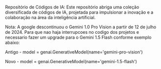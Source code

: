 Repositório de Códigos de IA: 
Este repositório abriga uma coleção diversificada de códigos de IA, projetada para impulsionar a inovação e a colaboração na área da inteligência artificial.

Nota: A google descontinuou o Gemini 1.0 Pro Vision a partir de 12 de julho de 2024.
Para que nao haja interrupcoes no codigo dos projetos e necessario fazer um upgrade para o Gemini 1.5 Flash conforme exemplo abaixo:

Antigo - model = genai.GenerativeModel(name='gemini-pro-vision')

Novo - model = genai.GenerativeModel(name='gemini-1.5-flash')
